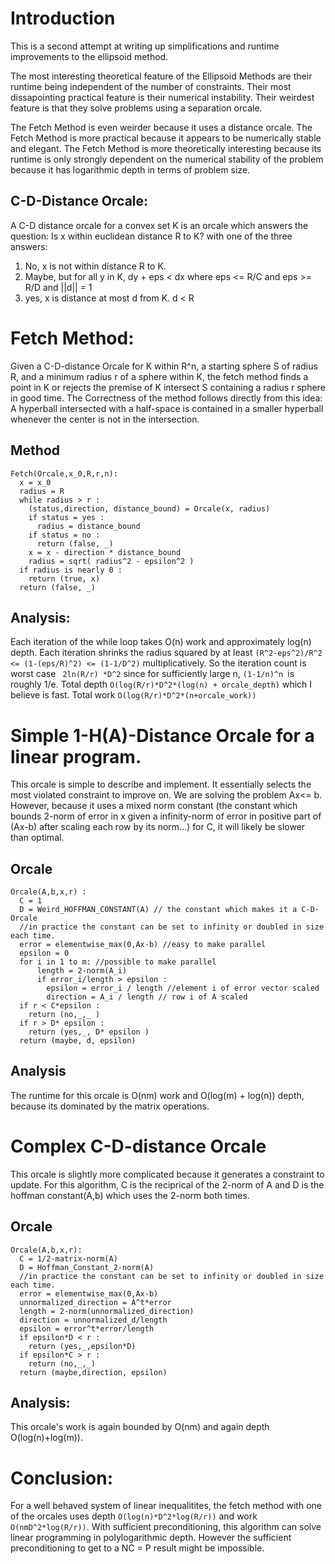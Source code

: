 # Introduction
This is a second attempt at writing up simplifications and runtime improvements to the ellipsoid method.

The most interesting theoretical feature of the Ellipsoid Methods are their runtime being independent of the number of constraints.
Their most dissapointing practical feature is their numerical instability.
Their weirdest feature is that they solve problems using a separation orcale.

The Fetch Method is even weirder because it uses a distance orcale.
The Fetch Method is more practical because it appears to be numerically stable and elegant.
The Fetch Method is more theoretically interesting because its runtime is only strongly dependent on the numerical stability of the problem because it has logarithmic depth in terms of problem size.
## C-D-Distance Orcale:
A C-D distance orcale for a convex set K is an orcale which answers the question:
Is x within euclidean distance R to K? with one of the three answers:
1. No, x is not within distance R to K.
2. Maybe, but for all y in K, dy + eps < dx 
  where eps <= R/C and eps >= R/D and ||d|| = 1
3. yes, x is distance at most d from K. d < R 
# Fetch Method:
Given a C-D-distance Orcale for K within R^n, a starting sphere S of radius R, and a minimum radius r of a sphere within K,
the fetch method finds a point in K or rejects the premise of K intersect S containing a radius r sphere in good time.
The Correctness of the method follows directly from this idea:
A hyperball intersected with a half-space is contained in a smaller hyperball whenever the center is not in the intersection.
## Method
```
Fetch(Orcale,x_0,R,r,n):
  x = x_0
  radius = R
  while radius > r :
    (status,direction, distance_bound) = Orcale(x, radius)
    if status = yes :
      radius = distance_bound
    if status = no :
      return (false, _)
    x = x - direction * distance_bound
    radius = sqrt( radius^2 - epsilon^2 )
  if radius is nearly 0 :
    return (true, x)  
  return (false, _)
```
## Analysis:
Each iteration of the while loop takes O(n) work and approximately log(n) depth.
Each iteration shrinks the radius squared by at least 
```(R^2-eps^2)/R^2 <= (1-(eps/R)^2) <= (1-1/D^2)``` multiplicatively.
So the iteration count is worst case ``` 2ln(R/r) *D^2``` 
since for sufficiently large n, ```(1-1/n)^n ```is roughly 1/e.
Total depth ```O(log(R/r)*D^2*(log(n) + orcale_depth)``` which I believe is fast.
Total work ```O(log(R/r)*D^2*(n+orcale_work))```

# Simple 1-H(A)-Distance Orcale for a linear program.
This orcale is simple to describe and implement.
It essentially selects the most violated constraint to improve on.
We are solving the problem Ax<= b.
However, because it uses a mixed norm constant 
(the constant which bounds 2-norm of error in x given a infinity-norm of error in positive part of (Ax-b) after scaling each row by its norm...)
for C, it will likely be slower than optimal.
## Orcale
```
Orcale(A,b,x,r) :
  C = 1
  D = Weird_HOFFMAN_CONSTANT(A) // the constant which makes it a C-D-Orcale
  //in practice the constant can be set to infinity or doubled in size each time.
  error = elementwise_max(0,Ax-b) //easy to make parallel
  epsilon = 0
  for i in 1 to m: //possible to make parallel
      length = 2-norm(A_i)
      if error_i/length > epsilon :
        epsilon = error_i / length //element i of error vector scaled
        direction = A_i / length // row i of A scaled
  if r < C*epsilon :
    return (no,_,_ )
  if r > D* epsilon :
    return (yes,_, D* epsilon )
  return (maybe, d, epsilon)
```
## Analysis
The runtime for this orcale is O(nm) work and O(log(m) + log(n)) depth, because its dominated by the matrix operations.
# Complex C-D-distance Orcale
This orcale is slightly more complicated because it generates a constraint to update.
For this algorithm, C is the reciprical of the 2-norm of A and D is the hoffman constant(A,b) which uses the 2-norm both times.
## Orcale
```
Orcale(A,b,x,r):
  C = 1/2-matrix-norm(A)
  D = Hoffman_Constant_2-norm(A)
  //in practice the constant can be set to infinity or doubled in size each time.
  error = elementwise_max(0,Ax-b)
  unnormalized_direction = A^t*error
  length = 2-norm(unnormalized_direction)
  direction = unnormalized_d/length
  epsilon = error^t*error/length
  if epsilon*D < r :
    return (yes,_,epsilon*D)
  if epsilon*C > r :
    return (no,_,_)
  return (maybe,direction, epsilon)
```
## Analysis:
This orcale's work is again bounded by O(nm) and again depth O(log(n)+log(m)).
# Conclusion:
For a well behaved system of linear inequalitites, the fetch method with one of the orcales uses
depth ```O(log(n)*D^2*log(R/r))``` and work ```O(nmD^2*log(R/r))```.
With sufficient preconditioning, this algorithm can solve linear programming in polylogarithmic depth.
However the sufficient preconditioning to get to a NC = P result might be impossible.
